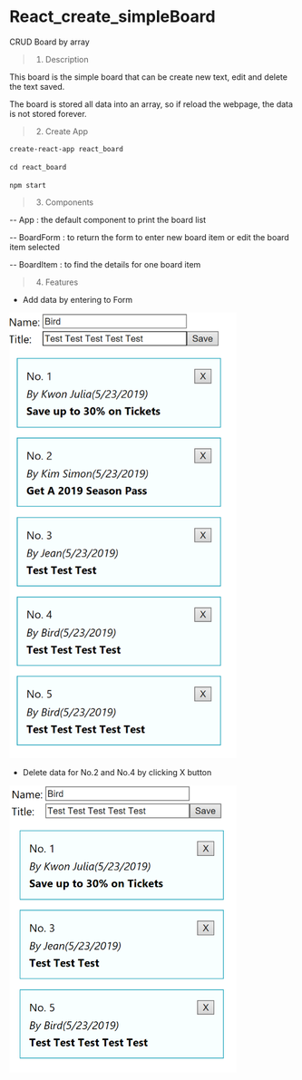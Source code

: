 # React_create_simpleBoard

CRUD Board by array

> 1. Description

This board is the simple board that can be create new text, edit and delete the text saved.

The board is stored all data into an array, so if reload the webpage, the data is not stored forever.


> 2. Create App

    create-react-app react_board
    
    cd react_board
    
    npm start
    
> 3. Components 
  
  -- App : the default component to print the board list
  
  -- BoardForm : to return the form to enter new board item or edit the board item selected
  
  -- BoardItem : to find the details for one board item 
  
> 4. Features

- Add data by entering to Form

<img src="img/boardListAdd.PNG" width="400px">


- Delete data for No.2 and No.4 by clicking X button
 
 <img src="img/boardListDelete.PNG" width="400px">
